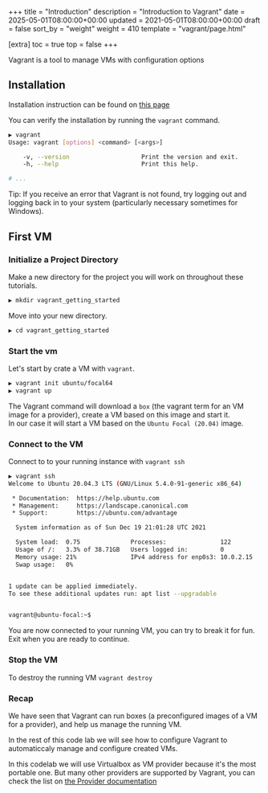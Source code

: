 +++
title = "Introduction"
description = "Introduction to Vagrant"
date = 2025-05-01T08:00:00+00:00
updated = 2021-05-01T08:00:00+00:00
draft = false
sort_by = "weight"
weight = 410
template = "vagrant/page.html"

[extra]
toc = true
top = false
+++

Vagrant is a tool to manage VMs with configuration options

## Installation

Installation instruction can be found on [this page](https://www.vagrantup.com/downloads.html)

You can verify the installation by running the `vagrant` command.
```bash
▶ vagrant
Usage: vagrant [options] <command> [<args>]

    -v, --version                    Print the version and exit.
    -h, --help                       Print this help.

# ...
```

<aside class="info">
Tip: If you receive an error that Vagrant is not found, try logging out and logging back in to your system (particularly necessary sometimes for Windows).
</aside>


## First VM

### Initialize a Project Directory

Make a new directory for the project you will work on throughout these tutorials.

```bash
▶ mkdir vagrant_getting_started
```

Move into your new directory.

```bash
▶ cd vagrant_getting_started
```

### Start the vm 

Let's start by crate a VM with `vagrant`.

```bash
▶ vagrant init ubuntu/focal64
▶ vagrant up
```

The Vagrant command will download a `box` (the vagrant term for an VM image for a provider), create a VM based on this image and start it.  
In our case it will start a VM based on the `Ubuntu Focal (20.04)` image.  

### Connect to the VM 

Connect to to your running instance with `vagrant ssh`
```bash
▶ vagrant ssh
Welcome to Ubuntu 20.04.3 LTS (GNU/Linux 5.4.0-91-generic x86_64)

 * Documentation:  https://help.ubuntu.com
 * Management:     https://landscape.canonical.com
 * Support:        https://ubuntu.com/advantage

  System information as of Sun Dec 19 21:01:28 UTC 2021

  System load:  0.75              Processes:               122
  Usage of /:   3.3% of 38.71GB   Users logged in:         0
  Memory usage: 21%               IPv4 address for enp0s3: 10.0.2.15
  Swap usage:   0%


1 update can be applied immediately.
To see these additional updates run: apt list --upgradable


vagrant@ubuntu-focal:~$
```
You are now connected to your running VM, you can try to break it for fun.  
Exit when you are ready to continue.

### Stop the VM

To destroy the running VM `vagrant destroy`


### Recap

We have seen that Vagrant can run boxes (a preconfigured images of a VM for a provider), and help us manage the running VM.

In the rest of this code lab we will see how to configure Vagrant to automaticcaly manage and configure created VMs.

<aside class="info">
In this codelab we will use Virtualbox as VM provider because it's the most portable one.
But many other providers are supported by Vagrant, you can check the list on <a href="https://www.vagrantup.com/docs/providers">the Provider documentation</a>
</aside>
